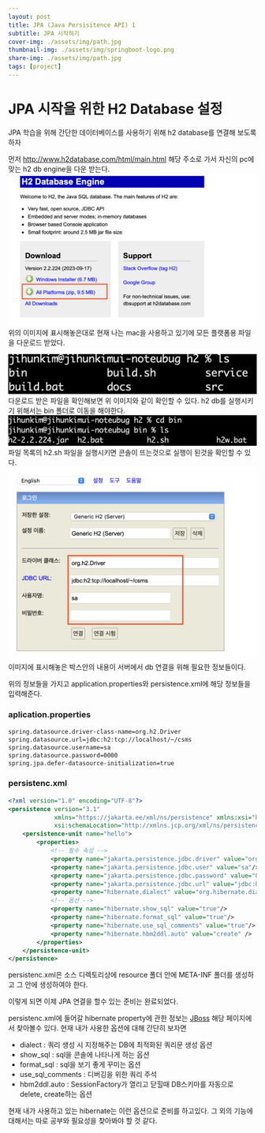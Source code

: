 ```yaml
---
layout: post
title: JPA (Java Persisitence API) 1
subtitle: JPA 시작하기
cover-img: ./assets/img/path.jpg
thumbnail-img: ./assets/img/springboot-logo.png
share-img: ./assets/img/path.jpg
tags: [project]
---
```


# JPA 시작을 위한 H2 Database 설정

JPA 학습을 위해 간단한 데이터베이스를 사용하기 위해 h2 database를 연결해 보도록 하자

먼저 http://www.h2database.com/html/main.html 해당 주소로 가서 자신의 pc에 맞는 h2 db engine을 다운 받는다.
![Crepe](/assets/img/2023_09_30/h2%20db%20download.png)
위의 이미지에 표시해놓은대로 현재 나는 mac을 사용하고 있기에 모든 플랫폼용 파일을 다운로드 받았다.

![Crepe](/assets/img/2023_09_30/h2%20ls.png)
다운로드 받은 파일을 확인해보면 위 이미지와 같이 확인할 수 있다. h2 db를 실행시키기 위해서는 bin 폴더로 이동을 해야한다.
![Crepe](/assets/img/2023_09_30/h2_bin_ls.png)
파일 목록의 h2.sh 파일을 실행시키면 콘솔이 뜨는것으로 실행이 된것을 확인할 수 있다.
![Crepe](/assets/img/2023_09_30/h2%20console.png)
이미지에 표시해놓은 박스안의 내용이 서버에서 db 연결을 위해 필요한 정보들이다.

위의 정보들을 가지고 application.properties와 persistence.xml에 해당 정보들을 입력해준다.
### aplication.properties
```
spring.datasource.driver-class-name=org.h2.Driver
spring.datasource.url=jdbc:h2:tcp://localhost/~/csms
spring.datasource.username=sa
spring.datasource.password=0000
spring.jpa.defer-datasource-initialization=true
```

### persistenc.xml
```xml
<?xml version="1.0" encoding="UTF-8"?>
<persistence version="3.1"
             xmlns="https://jakarta.ee/xml/ns/persistence" xmlns:xsi="http://www.w3.org/2001/XMLSchema-instance"
             xsi:schemaLocation="http://xmlns.jcp.org/xml/ns/persistence http://xmlns.jcp.org/xml/ns/persistence/persistence_3_1.xsd">
    <persistence-unit name="hello">
        <properties>
            <!-- 필수 속성 -->
            <property name="jakarta.persistence.jdbc.driver" value="org.h2.Driver"/>
            <property name="jakarta.persistence.jdbc.user" value="sa"/>
            <property name="jakarta.persistence.jdbc.password" value="0000"/>
            <property name="jakarta.persistence.jdbc.url" value="jdbc:h2:tcp://localhost/~/csms"/>
            <property name="hibernate.dialect" value="org.hibernate.dialect.H2Dialect"/>
            <!-- 옵션 -->
            <property name="hibernate.show_sql" value="true"/>
            <property name="hibernate.format_sql" value="true"/>
            <property name="hibernate.use_sql_comments" value="true"/>
            <property name="hibernate.hbm2ddl.auto" value="create" />
        </properties>
    </persistence-unit>
</persistence>
```
persistenc.xml은 소스 디렉토리상에 resource 폴더 안에 META-INF 폴더를 생성하고 그 안에 생성하여야 한다.

이렇게 되면 이제 JPA 연결을 할수 있는 준비는 완료되었다.

persistenc.xml에 들어갈 hibernate property에 관한 정보는
[JBoss](https://docs.jboss.org/hibernate/orm/4.2/manual/en-US/html/ch03.html)
해당 페이지에서 찾아볼수 있다. 현재 내가 사용한 옵션에 대해 간단히 보자면
- dialect : 쿼리 생성 시 지정해주는 DB에 최적화된 쿼리문 생성 옵션
- show_sql : sql을 콘솔에 나타나게 하는 옵션
- format_sql : sql을 보기 좋게 꾸미는 옵션
- use_sql_comments : 디버깅을 위한 쿼리 주석
- hbm2ddl.auto : SessionFactory가 열리고 닫힐때 DB스키마를 자동으로 delete, create하는 옵션

현재 내가 사용하고 있는 hibernate는 이런 옵션으로 준비를 하고있다. 그 외의 기능에 대해서는 따로 공부와 필요성을 찾아봐야 할 것 같다.
